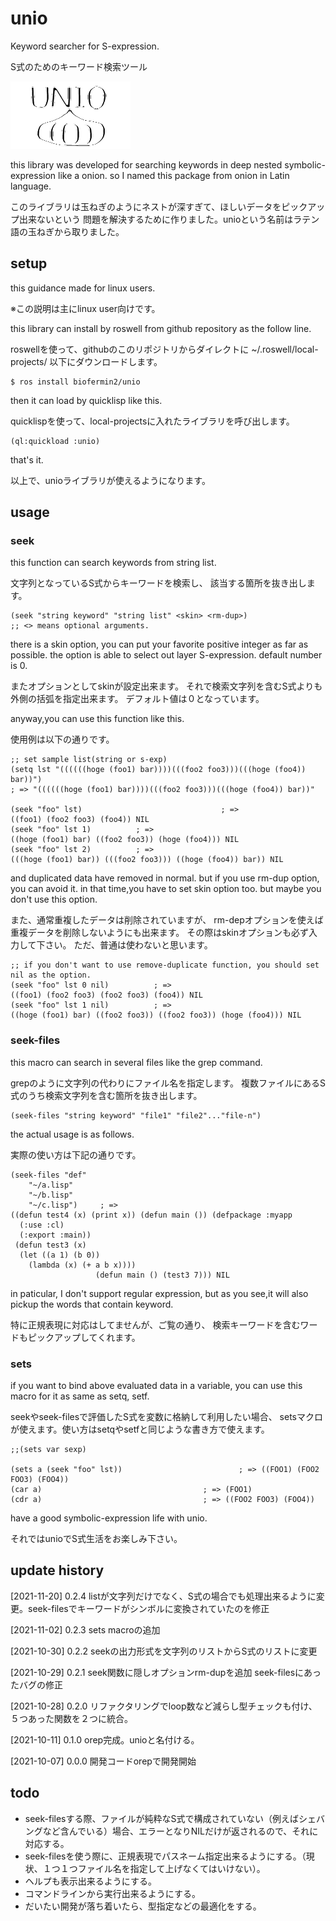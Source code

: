# unio
Keyword searcher for S-expression.

S式のためのキーワード検索ツール

<img alt="unio symbol" src="https://github.com/biofermin2/unio/blob/main/unio2-1e.png">

this library was developed for searching keywords in deep nested symbolic-expression like a onion.
so I named this package from onion in Latin language.

このライブラリは玉ねぎのようにネストが深すぎて、ほしいデータをピックアップ出来ないという
問題を解決するために作りました。unioという名前はラテン語の玉ねぎから取りました。

## setup
this guidance made for linux users.

※この説明は主にlinux user向けです。

this library can install by roswell from github repository as the follow line.

roswellを使って、githubのこのリポジトリからダイレクトに
~/.roswell/local-projects/
以下にダウンロードします。

```shell
$ ros install biofermin2/unio
```

then it can load by quicklisp like this.

quicklispを使って、local-projectsに入れたライブラリを呼び出します。

```common-lisp
(ql:quickload :unio) 
```
that's it.

以上で、unioライブラリが使えるようになります。

## usage
### seek
this function can search keywords from string list.

文字列となっているS式からキーワードを検索し、
該当する箇所を抜き出します。

```common-lisp
(seek "string keyword" "string list" <skin> <rm-dup>)
;; <> means optional arguments.
```
there is a skin option, you can put your favorite positive integer as far as possible.
the option is able to select out layer S-expression.
default number is 0.

またオプションとしてskinが設定出来ます。
それで検索文字列を含むS式よりも外側の括弧を指定出来ます。
デフォルト値は０となっています。

anyway,you can use this function like this.

使用例は以下の通りです。

```common-lisp
;; set sample list(string or s-exp)
(setq lst "((((((hoge (foo1) bar))))(((foo2 foo3)))(((hoge (foo4)) bar))") 
; => "((((((hoge (foo1) bar))))(((foo2 foo3)))(((hoge (foo4)) bar))"

(seek "foo" lst)							   ; => 
((foo1) (foo2 foo3) (foo4)) NIL 
(seek "foo" lst 1)			; => 
((hoge (foo1) bar) ((foo2 foo3)) (hoge (foo4))) NIL
(seek "foo" lst 2)			; => 
(((hoge (foo1) bar)) (((foo2 foo3))) ((hoge (foo4)) bar)) NIL
```

and duplicated data have removed in normal.
but if you use rm-dup option, you can avoid it.
in that time,you have to set skin option too.
but maybe you don't use this option.

また、通常重複したデータは削除されていますが、
rm-depオプションを使えば重複データを削除しないようにも出来ます。
その際はskinオプションも必ず入力して下さい。
ただ、普通は使わないと思います。

```common-lisp
;; if you don't want to use remove-duplicate function, you should set nil as the option.
(seek "foo" lst 0 nil)			; => 
((foo1) (foo2 foo3) (foo2 foo3) (foo4)) NIL
(seek "foo" lst 1 nil)			; => 
((hoge (foo1) bar) ((foo2 foo3)) ((foo2 foo3)) (hoge (foo4))) NIL

```

### seek-files
this macro can search in several files like the grep command.

grepのように文字列の代わりにファイル名を指定します。
複数ファイルにあるS式のうち検索文字列を含む箇所を抜き出します。

```common-lisp
(seek-files "string keyword" "file1" "file2"..."file-n")
```
the actual usage is as follows.

実際の使い方は下記の通りです。

```common-lisp
(seek-files "def"
    "~/a.lisp"
    "~/b.lisp"
    "~/c.lisp")		; => 
((defun test4 (x) (print x)) (defun main ()) (defpackage :myapp
  (:use :cl)
  (:export :main))
 (defun test3 (x)
  (let ((a 1) (b 0))
    (lambda (x) (+ a b x))))
			       (defun main () (test3 7))) NIL
```
in paticular, I don't support regular expression,
but as you see,it will also pickup the words that contain keyword.

特に正規表現に対応はしてませんが、ご覧の通り、
検索キーワードを含むワードもピックアップしてくれます。

### sets
if you want to bind above evaluated data in a variable,
you can use this macro for it as same as setq, setf.

seekやseek-filesで評価したS式を変数に格納して利用したい場合、
setsマクロが使えます。使い方はsetqやsetfと同じような書き方で使えます。

```common-lisp
;;(sets var sexp)

(sets a (seek "foo" lst))						   ; => ((FOO1) (FOO2 FOO3) (FOO4))
(car a)									   ; => (FOO1)
(cdr a)									   ; => ((FOO2 FOO3) (FOO4))

```

have a good symbolic-expression life with unio.

それではunioでS式生活をお楽しみ下さい。


## update history
[2021-11-20] 0.2.4 listが文字列だけでなく、S式の場合でも処理出来るように変更。seek-filesでキーワードがシンボルに変換されていたのを修正

[2021-11-02] 0.2.3 sets macroの追加

[2021-10-30] 0.2.2 seekの出力形式を文字列のリストからS式のリストに変更

[2021-10-29] 0.2.1 seek関数に隠しオプションrm-dupを追加 seek-filesにあったバグの修正

[2021-10-28] 0.2.0 リファクタリングでloop数など減らし型チェックも付け、５つあった関数を２つに統合。

[2021-10-11] 0.1.0 orep完成。unioと名付ける。

[2021-10-07] 0.0.0 開発コードorepで開発開始

## todo
- seek-filesする際、ファイルが純粋なS式で構成されていない（例えばシェバングなど含んでいる）場合、エラーとなりNILだけが返されるので、それに対応する。
- seek-filesを使う際に、正規表現でパスネーム指定出来るようにする。（現状、１つ１つファイル名を指定して上げなくてはいけない）。
- ヘルプも表示出来るようにする。
- コマンドラインから実行出来るようにする。
- だいたい開発が落ち着いたら、型指定などの最適化をする。
